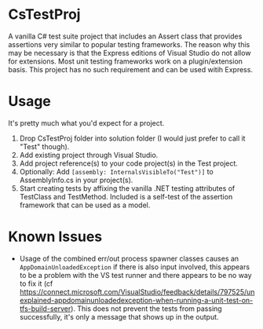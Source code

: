 CsTestProj
==========

A vanilla C# test suite project that includes an Assert class that provides assertions very similar to popular testing frameworks. The reason why this may be necessary is that the Express editions of Visual Studio do not allow for extensions. Most unit testing frameworks work on a plugin/extension basis. This project has no such requirement and can be used witih Express.

Usage
==========

It's pretty much what you'd expect for a project.

1. Drop CsTestProj folder into solution folder (I would just prefer to call it "Test" though).
2. Add existing project through Visual Studio.
3. Add project reference(s) to your code project(s) in the Test project.
4. Optionally: Add `[assembly: InternalsVisibleTo("Test")]` to AssemblyInfo.cs in your project(s).
5. Start creating tests by affixing the vanilla .NET testing attributes of TestClass and TestMethod. Included is a self-test of the assertion framework that can be used as a model.

Known Issues
==========

* Usage of the combined err/out process spawner classes causes an `AppDomainUnloadedException` if there is also input involved, this appears to be a problem with the VS test runner and there appears to be no way to fix it (cf https://connect.microsoft.com/VisualStudio/feedback/details/797525/unexplained-appdomainunloadedexception-when-running-a-unit-test-on-tfs-build-server). This does not prevent the tests from passing successfully, it's only a message that shows up in the output.
